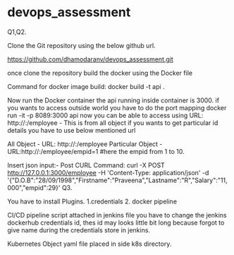 # devops_assessment

Q1,Q2.

Clone the Git repository using the below github url.

https://github.com/dhamodaranv/devops_assessment.git

once clone the repository build the docker using the Docker file

Command for docker image build:  docker build -t api .

Now run the Docker container the api running inside container is 3000. if you wants to access outside world you  have to do the port mapping
docker run -it -p 8089:3000 api
now you can be able to access using URL:  http://<dockerhost>:<hostport>/employee - This is from all object if you wants to get particular id details you have to use
below mentioned url

All Object - URL: http://<dockerhost>:<hostport>/employee
Particular Object - URL:http://<dockerhost>:<hostport>/employee/empid=1 #here the empid from 1 to 10.

 Insert json input:-
     Post CURL Command: curl -X POST http://127.0.0.1:3000/employee  -H 'Content-Type: application/json'  -d '{"D.O.B":"28/09/1998","Firstname":"Praveena","Lastname":"R","Salary":"11,000","empid":29}'
Q3.

You have to install  Plugins.
1.credentials
2. docker pipeline

CI/CD pipeline script attached in jenkins file you have to change the  jenkins dockerhub credentials id, thes id may looks little bit long because forgot to give name during the
credentials store in jenkins.

Kubernetes Object yaml file placed in side k8s directory.
